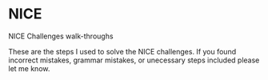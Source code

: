 # NICE
NICE Challenges walk-throughs

These are the steps I used to solve the NICE challenges. If you found incorrect mistakes, grammar mistakes, or unecessary steps included please let me know.
